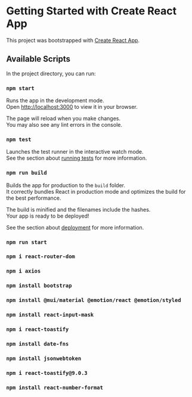 # Getting Started with Create React App

This project was bootstrapped with [Create React App](https://github.com/facebook/create-react-app).

## Available Scripts

In the project directory, you can run:

### `npm start`

Runs the app in the development mode.\
Open [http://localhost:3000](http://localhost:3000) to view it in your browser.

The page will reload when you make changes.\
You may also see any lint errors in the console.

### `npm test`

Launches the test runner in the interactive watch mode.\
See the section about [running tests](https://facebook.github.io/create-react-app/docs/running-tests) for more information.

### `npm run build`

Builds the app for production to the `build` folder.\
It correctly bundles React in production mode and optimizes the build for the best performance.

The build is minified and the filenames include the hashes.\
Your app is ready to be deployed!

See the section about [deployment](https://facebook.github.io/create-react-app/docs/deployment) for more information.

### `npm run start`
### `npm i react-router-dom`
### `npm i axios`
### `npm install bootstrap`
### `npm install @mui/material @emotion/react @emotion/styled`
### `npm install react-input-mask`
### `npm i react-toastify`
### `npm install date-fns`
### `npm install jsonwebtoken`

### `npm i react-toastify@9.0.3`
### `npm install react-number-format`